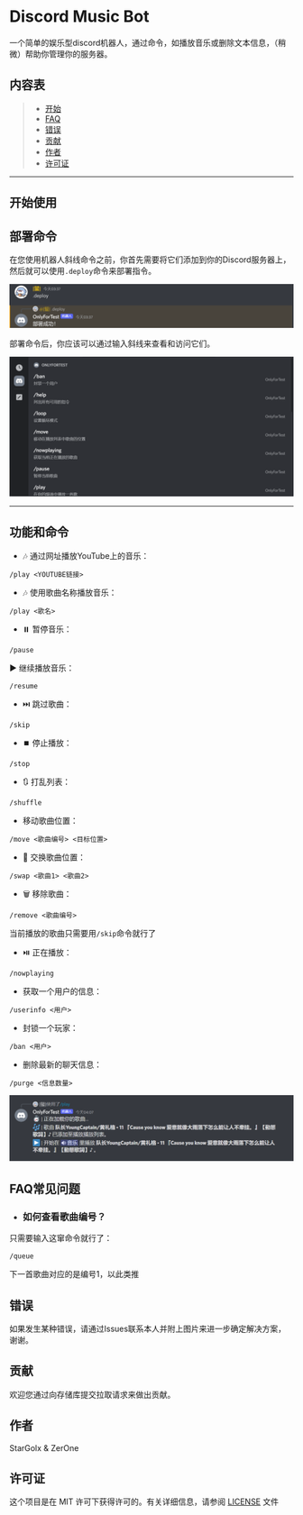 # Discord Music Bot

一个简单的娱乐型discord机器人，通过命令，如播放音乐或删除文本信息，（稍微）帮助你管理你的服务器。

## 内容表

>* [开始](#开始使用)
>* [FAQ](#FAQ常见问题)
>* [错误](#错误)
>* [贡献](#贡献)
>* [作者](#作者)
>* [许可证](#许可证)

---

## 开始使用

## 部署命令

在您使用机器人斜线命令之前，你首先需要将它们添加到你的Discord服务器上，然后就可以使用`.deploy`命令来部署指令。

![deploy-cmds.png](./assets/deploy-cmds.png)

部署命令后，你应该可以通过输入斜线来查看和访问它们。

![cmds.png](./assets/cmds.png)

---

## 功能和命令

* 🎶 通过网址播放YouTube上的音乐：

```
/play <YOUTUBE链接>
```

* 🎶 使用歌曲名称播放音乐：

```
/play <歌名>
```

* ⏸️ 暂停音乐：

```
/pause
```

▶️ 继续播放音乐：

```
/resume
```

* ⏭️ 跳过歌曲：

```
/skip
```

* ⏹️ 停止播放：

```
/stop
```

* 🔃 打乱列表：

```
/shuffle
```

* 移动歌曲位置：

```
/move <歌曲编号> <目标位置>
```

* 🔄️ 交换歌曲位置：

```
/swap <歌曲1> <歌曲2>
```

* 🗑️ 移除歌曲：

```
/remove <歌曲编号>
```

当前播放的歌曲只需要用`/skip`命令就行了

* ⏯️ 正在播放：

```
/nowplaying
```

* 获取一个用户的信息：

```
/userinfo <用户>
```

* 封锁一个玩家：

```
/ban <用户>
```

* 删除最新的聊天信息：

```
/purge <信息数量>
```

![playing_song.png](./assets/playing_song.png)

## FAQ常见问题

* ### 如何查看歌曲编号？

只需要输入这窜命令就行了：

```
/queue
```

下一首歌曲对应的是编号1，以此类推

## 错误

如果发生某种错误，请通过Issues联系本人并附上图片来进一步确定解决方案，谢谢。

## 贡献

欢迎您通过向存储库提交拉取请求来做出贡献。

## 作者

StarGolx & ZerOne

## 许可证

这个项目是在 MIT 许可下获得许可的。有关详细信息，请参阅 [LICENSE](LICENSE) 文件
